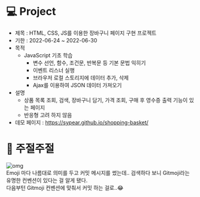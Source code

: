 # 💻 Project
* 제목 : HTML, CSS, JS를 이용한 장바구니 페이지 구현 프로젝트
* 기한 : 2022-06-24 ~ 2022-06-30
* 목적
  * JavaScript 기초 학습
    * 변수 선언, 함수, 조건문, 반복문 등 기본 문법 익히기
    * 이벤트 리스너 실행
    * 브라우저 로컬 스토리지에 데이터 추가, 삭제
    * Ajax를 이용하여 JSON 데이터 가져오기
* 설명
  * 상품 목록 조회, 검색, 장바구니 담기, 가격 조회, 구매 후 영수증 출력 기능이 있는 페이지
  * 반응형 고려 하지 않음
* 데모 페이지 : https://sypear.github.io/shopping-basket/

# 💬 주절주절 
  ![omg](https://user-images.githubusercontent.com/105365737/176989277-9dfffd93-f55a-4878-a29f-39fe51cee706.gif) <br/>
  Emoji 마다 나름대로 의미를 두고 커밋 메시지를 썼는데.. 검색하다 보니 Gitmoji라는 유명한 컨벤션이 있다는 걸 알게 됐다. <br/>
  다음부턴 Gitmoji 컨벤션에 맞춰서 커밋 하는 걸로..😂
